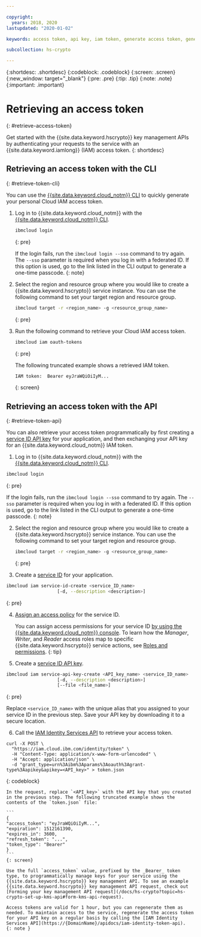 ```yaml
---

copyright:
  years: 2018, 2020
lastupdated: "2020-01-02"

keywords: access token, api key, iam token, generate access token, generate iam token, get access token, iam token api, token cli

subcollection: hs-crypto

---
```


{:shortdesc: .shortdesc}
{:codeblock: .codeblock}
{:screen: .screen}
{:new_window: target="_blank"}
{:pre: .pre}
{:tip: .tip}
{:note: .note}
{:important: .important}

# Retrieving an access token
{: #retrieve-access-token}

Get started with the {{site.data.keyword.hscrypto}} key management APIs by authenticating your requests to the service with an {{site.data.keyword.iamlong}} (IAM) access token.
{: shortdesc}

## Retrieving an access token with the CLI
{: #retrieve-token-cli}

You can use the [{{site.data.keyword.cloud_notm}} CLI](/docs/cli?topic=cloud-cli-getting-started) to quickly generate your personal Cloud IAM access token.

1. Log in to {{site.data.keyword.cloud_notm}} with the [{{site.data.keyword.cloud_notm}} CLI](/docs/cli?topic=cloud-cli-getting-started).

    ```sh
    ibmcloud login
    ```
    {: pre}

    If the login fails, run the `ibmcloud login --sso` command to try again. The `--sso` parameter is required when you log in with a federated ID. If this option is used, go to the link listed in the CLI output to generate a one-time passcode.
    {: note}

2. Select the region and resource group where you would like to create a {{site.data.keyword.hscrypto}} service instance. You can use the following command to set your target region and resource group.

    ```sh
    ibmcloud target -r <region_name> -g <resource_group_name>
    ```
    {: pre}

3. Run the following command to retrieve your Cloud IAM access token.

    ```sh
    ibmcloud iam oauth-tokens
    ```
    {: pre}

    The following truncated example shows a retrieved IAM token.

    ```sh
    IAM token:  Bearer eyJraWQiOiIyM...
    ```
    {: screen}

## Retrieving an access token with the API
{: #retrieve-token-api}

You can also retrieve your access token programmatically by first creating a [service ID API key](/docs/iam?topic=iam-serviceidapikeys) for your application, and then exchanging your API key for an {{site.data.keyword.cloud_notm}} IAM token.

1. Log in to {{site.data.keyword.cloud_notm}} with the [{{site.data.keyword.cloud_notm}} CLI](/docs/cli?topic=cloud-cli-getting-started).

  ```sh
  ibmcloud login
  ```
  {: pre}

  If the login fails, run the `ibmcloud login --sso` command to try again. The `--sso` parameter is required when you log in with a federated ID. If this option is used, go to the link listed in the CLI output to generate a one-time passcode.
  {: note}

2. Select the region and resource group where you would like to create a {{site.data.keyword.hscrypto}} service instance. You can use the following command to set your target region and resource group.

    ```sh
    ibmcloud target -r <region_name> -g <resource_group_name>
    ```
    {: pre}

3. Create a [service ID](/docs/iam?topic=iam-serviceids#create_serviceid) for your application.

  ```sh
  ibmcloud iam service-id-create <service_ID_name>
                     [-d, --description <description>]
  ```
  {: pre}

4. [Assign an access policy](/docs/iam?topic=iam-serviceidpolicy) for the service ID.

    You can assign access permissions for your service ID [by using the {{site.data.keyword.cloud_notm}} console](/docs/iam?topic=iam-serviceidpolicy#access_new). To learn how the _Manager_, _Writer_, and _Reader_ access roles map to specific {{site.data.keyword.hscrypto}} service actions, see [Roles and permissions](/docs/hs-crypto?topic=hs-crypto-manage-access#roles).
    {: tip}

5. Create a [service ID API key](/docs/iam?topic=iam-serviceidapikeys).

  ```sh
  ibmcloud iam service-api-key-create <API_key_name> <service_ID_name>
                     [-d, --description <description>]
                     [--file <file_name>]
  ```
  {: pre}

  Replace `<service_ID_name>` with the unique alias that you assigned to your service ID in the previous step. Save your API key by downloading it to a secure location.

6. Call the [IAM Identity Services API](https://{DomainName}/apidocs/iam-identity-token-api) to retrieve your access token.

  ```cURL
  curl -X POST \
    "https://iam.cloud.ibm.com/identity/token" \
    -H "Content-Type: application/x-www-form-urlencoded" \
    -H "Accept: application/json" \
    -d "grant_type=urn%3Aibm%3Aparams%3Aoauth%3Agrant-type%3Aapikey&apikey=<API_key>" > token.json
  ```
  {: codeblock}

    In the request, replace `<API_key>` with the API key that you created in the previous step. The following truncated example shows the contents of the `token.json` file:

    ```
    {
    "access_token": "eyJraWQiOiIyM...",
    "expiration": 1512161390,
    "expires_in": 3600,
    "refresh_token": "...",
    "token_type": "Bearer"
    }
    ```
    {: screen}

    Use the full `access_token` value, prefixed by the _Bearer_ token type, to programmatically manage keys for your service using the {{site.data.keyword.hscrypto}} key management API. To see an example {{site.data.keyword.hscrypto}} key management API request, check out [Forming your key management API request](/docs/hs-crypto?topic=hs-crypto-set-up-kms-api#form-kms-api-request).

    Access tokens are valid for 1 hour, but you can regenerate them as needed. To maintain access to the service, regenerate the access token for your API key on a regular basis by calling the [IAM Identity Services API](https://{DomainName}/apidocs/iam-identity-token-api).
    {: note }
